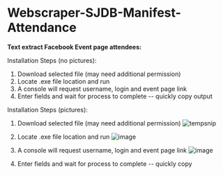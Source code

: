 # Webscraper-SJDB-Manifest-Attendance

**Text extract Facebook Event page attendees:**

Installation Steps (no pictures):
1. Download selected file (may need additional permission)
2. Locate .exe file location and run
3. A console will request username, login and event page link
4. Enter fields and wait for process to complete -- quickly copy output

Installation Steps (pictures):
1. Download selected file (may need additional permission)
![tempsnip](https://user-images.githubusercontent.com/59778724/221738721-27533ae3-f206-4539-9cec-0ce9b6dfb4f9.png)

2. Locate .exe file location and run
![image](https://user-images.githubusercontent.com/59778724/221738992-4364d5f7-b844-4aec-a3cd-88019d554eca.png)

3. A console will request username, login and event page link
![image](https://user-images.githubusercontent.com/59778724/221739057-7687d434-f154-4ce6-9586-46e8997c6b95.png)

4. Enter fields and wait for process to complete -- quickly copy 
